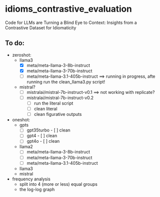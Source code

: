 # idioms_contrastive_evaluation
Code for LLMs are Turning a Blind Eye to Context: Insights from a Contrastive Dataset for Idiomaticity

## To do:
* zeroshot:
  * llama3
    - [X] meta/meta-llama-3-8b-instruct 
    - [X] meta/meta-llama-3-70b-instruct
    - [ ] meta/meta-llama-3.1-405b-instruct ==> running in progress, afte running run the clean_llama3.py script!
  * mistral?
    - [ ] mistralai/mistral-7b-instruct-v0.1 ==> not working with replicate?
    - [ ] mistralai/mistral-7b-instruct-v0.2
        - [ ] run the literal script
        - [ ] clean literal
        - [ ] clean figurative outputs
* oneshot:
  * gpts
    - [ ] gpt35turbo
          - [ ] clean
    - [ ] gpt4
          - [ ] clean
    - [ ] gpt4o
          - [ ] clean
          
  * llama2
    - [ ] meta/meta-llama-3-8b-instruct
    - [ ] meta/meta-llama-3-70b-instruct
    - [ ] meta/meta-llama-3.1-405b-instruct
  * llama3
  * mistral
* frequency analysis
  * split into 4 (more or less) equal groups
  * the log-log graph
